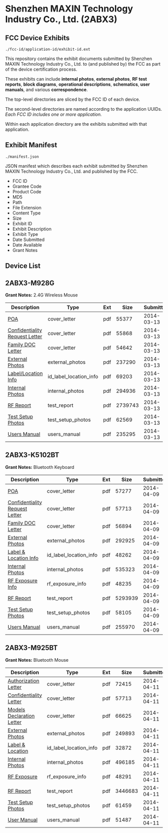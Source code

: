 # Shenzhen MAXIN Technology Industry Co., Ltd. (2ABX3)
## FCC Device Exhibits

```
./fcc-id/application-id/exhibit-id.ext
```

This repository contains the exhibit documents submitted by Shenzhen MAXIN Technology Industry Co., Ltd. to (and published by) the FCC as part of the device certification process.

These exhibits can include **internal photos**, **external photos**, **RF test reports**, **block diagrams**, **operational descriptions**, **schematics**, **user manuals**, and various **correspondence**.

The top-level directories are sliced by the FCC ID of each device.

The second-level directories are named according to the application UUIDs. *Each FCC ID includes one or more application.*

Within each application directory are the exhibits submitted with that application. 

## Exhibit Manifest

```
./manifest.json
```

JSON manifest which describes each exhibit submitted by Shenzhen MAXIN Technology Industry Co., Ltd. and published by the FCC.

- FCC ID
- Grantee Code
- Product Code
- MD5
- Path
- File Extension
- Content Type
- Size
- Exhibit ID
- Exhibit Description
- Exhibit Type
- Date Submitted
- Date Available
- Grant Notes

## Device List
## 2ABX3-M928G
**Grant Notes:** 2.4G Wireless Mouse

| Description | Type | Ext | Size | Submitted | Available |
| ----------- | ---- | --- | ---- | --------- | --------- |
| [POA](2ABX3-M928G/b7a9500eed559c5b19bf6cab78b88ebe/2213959.pdf) | cover_letter | pdf | 55377 | 2014-03-13 | 2014-03-13 |
| [Confidentiality Request Letter](2ABX3-M928G/b7a9500eed559c5b19bf6cab78b88ebe/2213960.pdf) | cover_letter | pdf | 55868 | 2014-03-13 | 2014-03-13 |
| [Family DOC Letter](2ABX3-M928G/b7a9500eed559c5b19bf6cab78b88ebe/2213961.pdf) | cover_letter | pdf | 54642 | 2014-03-13 | 2014-03-13 |
| [External Photos](2ABX3-M928G/b7a9500eed559c5b19bf6cab78b88ebe/2213967.pdf) | external_photos | pdf | 237290 | 2014-03-13 | 2014-03-13 |
| [Label/Location Info](2ABX3-M928G/b7a9500eed559c5b19bf6cab78b88ebe/2213969.pdf) | id_label_location_info | pdf | 69203 | 2014-03-13 | 2014-03-13 |
| [Internal Photos](2ABX3-M928G/b7a9500eed559c5b19bf6cab78b88ebe/2213968.pdf) | internal_photos | pdf | 294936 | 2014-03-13 | 2014-03-13 |
| [RF Report](2ABX3-M928G/b7a9500eed559c5b19bf6cab78b88ebe/2213965.pdf) | test_report | pdf | 2739743 | 2014-03-13 | 2014-03-13 |
| [Test Setup Photos](2ABX3-M928G/b7a9500eed559c5b19bf6cab78b88ebe/2213966.pdf) | test_setup_photos | pdf | 62569 | 2014-03-13 | 2014-03-13 |
| [Users Manual](2ABX3-M928G/b7a9500eed559c5b19bf6cab78b88ebe/2213970.pdf) | users_manual | pdf | 235295 | 2014-03-13 | 2014-03-13 |
## 2ABX3-K5102BT
**Grant Notes:** Bluetooth Keyboard

| Description | Type | Ext | Size | Submitted | Available |
| ----------- | ---- | --- | ---- | --------- | --------- |
| [POA](2ABX3-K5102BT/1085bafc2ea79df99da2a1cee100c878/2237530.pdf) | cover_letter | pdf | 57277 | 2014-04-09 | 2014-04-10 |
| [Confidentiality Request Letter](2ABX3-K5102BT/1085bafc2ea79df99da2a1cee100c878/2237531.pdf) | cover_letter | pdf | 57713 | 2014-04-09 | 2014-04-10 |
| [Family DOC Letter](2ABX3-K5102BT/1085bafc2ea79df99da2a1cee100c878/2237532.pdf) | cover_letter | pdf | 56894 | 2014-04-09 | 2014-04-10 |
| [External Photos](2ABX3-K5102BT/1085bafc2ea79df99da2a1cee100c878/2237536.pdf) | external_photos | pdf | 292925 | 2014-04-09 | 2014-04-10 |
| [Label & Location Info](2ABX3-K5102BT/1085bafc2ea79df99da2a1cee100c878/2237538.pdf) | id_label_location_info | pdf | 48262 | 2014-04-09 | 2014-04-10 |
| [Internal Photos](2ABX3-K5102BT/1085bafc2ea79df99da2a1cee100c878/2237537.pdf) | internal_photos | pdf | 535323 | 2014-04-09 | 2014-04-10 |
| [RF Exposure Info](2ABX3-K5102BT/1085bafc2ea79df99da2a1cee100c878/2237542.pdf) | rf_exposure_info | pdf | 48235 | 2014-04-09 | 2014-04-10 |
| [RF Report](2ABX3-K5102BT/1085bafc2ea79df99da2a1cee100c878/2237540.pdf) | test_report | pdf | 5293939 | 2014-04-09 | 2014-04-10 |
| [Test Setup Photos](2ABX3-K5102BT/1085bafc2ea79df99da2a1cee100c878/2237541.pdf) | test_setup_photos | pdf | 58105 | 2014-04-09 | 2014-04-10 |
| [Users Manual](2ABX3-K5102BT/1085bafc2ea79df99da2a1cee100c878/2237539.pdf) | users_manual | pdf | 255970 | 2014-04-09 | 2014-04-10 |
## 2ABX3-M925BT
**Grant Notes:** Bluetooth Mouse

| Description | Type | Ext | Size | Submitted | Available |
| ----------- | ---- | --- | ---- | --------- | --------- |
| [Authorization Letter](2ABX3-M925BT/1d7aeb4e422a482ec32e085e3fd88b47/2240242.pdf) | cover_letter | pdf | 72415 | 2014-04-11 | 2014-04-11 |
| [Confidentiality Letter](2ABX3-M925BT/1d7aeb4e422a482ec32e085e3fd88b47/2240243.pdf) | cover_letter | pdf | 57713 | 2014-04-11 | 2014-04-11 |
| [Models Declaration Letter](2ABX3-M925BT/1d7aeb4e422a482ec32e085e3fd88b47/2240244.pdf) | cover_letter | pdf | 66625 | 2014-04-11 | 2014-04-11 |
| [External Photos](2ABX3-M925BT/1d7aeb4e422a482ec32e085e3fd88b47/2240251.pdf) | external_photos | pdf | 249893 | 2014-04-11 | 2014-04-11 |
| [Label & Location](2ABX3-M925BT/1d7aeb4e422a482ec32e085e3fd88b47/2240253.pdf) | id_label_location_info | pdf | 32872 | 2014-04-11 | 2014-04-11 |
| [Internal Photos](2ABX3-M925BT/1d7aeb4e422a482ec32e085e3fd88b47/2240252.pdf) | internal_photos | pdf | 496185 | 2014-04-11 | 2014-04-11 |
| [RF Exposure](2ABX3-M925BT/1d7aeb4e422a482ec32e085e3fd88b47/2240249.pdf) | rf_exposure_info | pdf | 48291 | 2014-04-11 | 2014-04-11 |
| [RF Report](2ABX3-M925BT/1d7aeb4e422a482ec32e085e3fd88b47/2240248.pdf) | test_report | pdf | 3446683 | 2014-04-11 | 2014-04-11 |
| [Test Setup Photos](2ABX3-M925BT/1d7aeb4e422a482ec32e085e3fd88b47/2240250.pdf) | test_setup_photos | pdf | 61459 | 2014-04-11 | 2014-04-11 |
| [User Manual](2ABX3-M925BT/1d7aeb4e422a482ec32e085e3fd88b47/2240254.pdf) | users_manual | pdf | 51487 | 2014-04-11 | 2014-04-11 |
